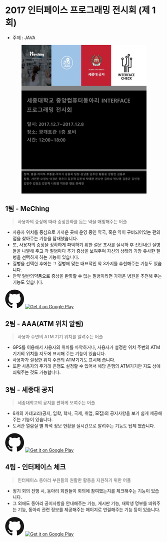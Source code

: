 # 2017 인터페이스 프로그래밍 전시회 (제 1회)

- 주제 : JAVA

<p align="center">
  <img width = "400px;" src="./2017-poster.png" />
</p>

## 1팀 - MeChing

> 사용자의 증상에 따라 증상완화를 돕는 약을 매칭해주는 어플

- 사용자 위치를 중심으로 가까운 곳에 운영 중인 약국, 혹은 약이 구비되어있는 편의점을 찾아주는 기능을 탑재했습니다.
- 또, 사용자의 증상을 정확하게 파악하기 위한 설문 조사를 실시하 후 진단내린 질병들을 나열해 주고 각 질병마다 추가 증상을 보여주며 자신의 상태와 가장 유사한 질병을 선택하게 하는 기능이 있습니다.
- 질병을 선택한 후에는 그 질병에 맞는 대표적인 약 3가지를 추천해주는 기능도 있습니다.
- 만약 일반의약품으로 증상을 완화할 수 없는 질병이라면 가까운 병원을 추천해 주는 기능도 있습니다.

<a href='https://github.com/sejong-interface/2017-MeChing_Medicine_Searching'><img alt='Meching repo' height ="60" src='../GitHub-Mark-120px-plus.png'/></a> <a href='https://play.google.com/store/apps/details?id=test.com.a1team_meching&pcampaignid=pcampaignidMKT-Other-global-all-co-prtnr-py-PartBadge-Mar2515-1'><img alt='Get it on Google Play' height ="60px;" src='https://play.google.com/intl/en_us/badges/static/images/badges/en_badge_web_generic.png'/></a>

<!-- [sejong-interface/2017-MeChing_Medicine_Searching](https://github.com/sejong-interface/2017-MeChing_Medicine_Searching) -->
<!-- [Me-ching - Apps on Google Play](https://play.google.com/store/apps/details?id=test.com.a1team_meching) -->

## 2팀 - AAA(ATM 위치 알림)

> 사용자 주변의 ATM 기기 위치를 알려주는 어플

- GPS를 이용해서 사용자의 위치를 파악하거나, 사용자가 설정한 위치 주변의 ATM기기의 위치를 지도에 표시해 주는 기능이 있습니다.
- 사용자가 설정한 위치 주변의 ATM기기도 표시해 줍니다.
- 또한 사용자의 주거래 은행도 설정할 수 있어서 해당 은행의 ATM기기만 지도 상에 띄워주는 것도 가능합니다.

## 3팀 - 세종대 공지

> 세종대학교의 공지를 편하게 보여주는 어플

- 6개의 카테고리(공지, 입학, 학사, 국제, 취업, 모집)의 공지사항을 보기 쉽게 제공해주는 기능이 있습니다.
- 도서관 열람실 별 좌석 정보 현황을 실시간으로 알려주는 기능도 탑제 했습니다.

<a href='https://github.com/sejong-interface/2017-Sejong-notice'><img alt='세종대 공지 repo' height ="60" src='../GitHub-Mark-120px-plus.png'/></a> <a href='https://play.google.com/store/apps/details?id=com.project.a3team.afinal&pcampaignid=pcampaignidMKT-Other-global-all-co-prtnr-py-PartBadge-Mar2515-1'><img alt='Get it on Google Play' height ="60px;" src='https://play.google.com/intl/en_us/badges/static/images/badges/en_badge_web_generic.png'/></a>

<!-- [sejong-interface/2017-Sejong-notice](https://github.com/sejong-interface/2017-Sejong-notice) -->
<!-- [세종대 공지 - Apps on Google Play](https://play.google.com/store/apps/details?id=com.project.a3team.afinal) -->

## 4팀 - 인터페이스 체크

> 인터페이스 동아리 부원들의 원활한 활동을 지원하기 위한 어플

- 정기 회의 진행 시, 동아리 회원들이 회의에 참여했는지를 체크해주는 기능이 있습니다.
- 그 외에도 동아리 공지사항을 안내해주는 기능, 게시판 기능, 재학생 명부를 띄워주는 기능, 동아리 관련 정보를 제공해주는 페이지로 연결해주는 기능 등이 있습니다.

<a href='https://github.com/sejong-interface/2017-Interface_Check'><img alt='인터체크 repo' height ="60" src='../GitHub-Mark-120px-plus.png'/></a> <a href='https://play.google.com/store/apps/details?id=org.riyenas.interface_check&pcampaignid=pcampaignidMKT-Other-global-all-co-prtnr-py-PartBadge-Mar2515-1'><img alt='Get it on Google Play' height ="60px;" src='https://play.google.com/intl/en_us/badges/static/images/badges/en_badge_web_generic.png'/></a>


<!-- [sejong-interface/2017-Interface_Check](https://github.com/sejong-interface/2017-Interface_Check) -->
<!-- [인터페이스 체크 - Apps on Google Play](https://play.google.com/store/apps/details?id=org.riyenas.interface_check) -->
